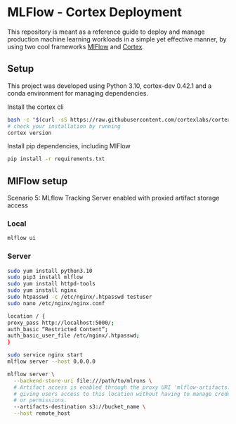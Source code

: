 # MLFlow - Cortex Deployment

This repository is meant as a reference guide to deploy and manage production machine learning workloads in a simple yet effective manner, by using two cool frameworks [MlFlow](https://mlflow.org/docs/latest/index.html) and [Cortex](https://docs.cortexlabs.com/).

## Setup

This project was developed using Python 3.10, cortex-dev 0.42.1 and a conda environment for managing dependencies.

Install the cortex cli

```bash
bash -c "$(curl -sS https://raw.githubusercontent.com/cortexlabs/cortex/v0.42.1/get-cli.sh)"
# check your installation by running 
cortex version
```

Install pip dependencies, including MlFlow

```bash
pip install -r requirements.txt
```

## MlFlow setup

Scenario 5: MLflow Tracking Server enabled with proxied artifact storage access

### Local

```bash
mlflow ui
```

### Server

```bash
sudo yum install python3.10
sudo pip3 install mlflow
sudo yum install httpd-tools
sudo yum install nginx
sudo htpasswd -c /etc/nginx/.htpasswd testuser
sudo nano /etc/nginx/nginx.conf

location / {
proxy_pass http://localhost:5000/;
auth_basic “Restricted Content”;
auth_basic_user_file /etc/nginx/.htpasswd;
}

sudo service nginx start
mlflow server --host 0.0.0.0
```

```bash
mlflow server \
  --backend-store-uri file:///path/to/mlruns \
  # Artifact access is enabled through the proxy URI 'mlflow-artifacts:/',
  # giving users access to this location without having to manage credentials
  # or permissions.
  --artifacts-destination s3://bucket_name \
  --host remote_host
```
